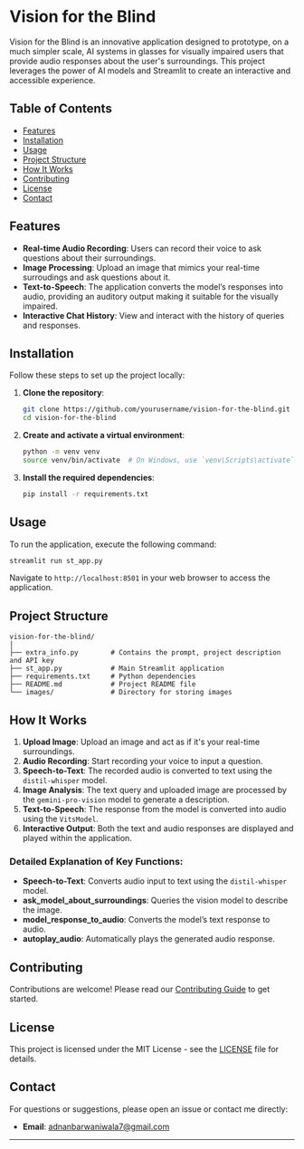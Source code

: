 # Vision for the Blind

Vision for the Blind is an innovative application designed to prototype, on a much simpler scale, AI systems in glasses for visually impaired users that provide audio responses about the user's surroundings. This project leverages the power of AI models and Streamlit to create an interactive and accessible experience.

## Table of Contents

- [Features](#features)
- [Installation](#installation)
- [Usage](#usage)
- [Project Structure](#project-structure)
- [How It Works](#how-it-works)
- [Contributing](#contributing)
- [License](#license)
- [Contact](#contact)

## Features

- **Real-time Audio Recording**: Users can record their voice to ask questions about their surroundings.
- **Image Processing**: Upload an image that mimics your real-time surroudings and ask questions about it.
- **Text-to-Speech**: The application converts the model’s responses into audio, providing an auditory output making it suitable for the visually impaired.
- **Interactive Chat History**: View and interact with the history of queries and responses.

## Installation

Follow these steps to set up the project locally:

1. **Clone the repository**:
    ```bash
    git clone https://github.com/yourusername/vision-for-the-blind.git
    cd vision-for-the-blind
    ```

2. **Create and activate a virtual environment**:
    ```bash
    python -m venv venv
    source venv/bin/activate  # On Windows, use `venv\Scripts\activate`
    ```

3. **Install the required dependencies**:
    ```bash
    pip install -r requirements.txt
    ```

## Usage

To run the application, execute the following command:
```bash
streamlit run st_app.py
```

Navigate to `http://localhost:8501` in your web browser to access the application.

## Project Structure

```
vision-for-the-blind/
│
├── extra_info.py        # Contains the prompt, project description and API key
├── st_app.py            # Main Streamlit application
├── requirements.txt     # Python dependencies
├── README.md            # Project README file
└── images/              # Directory for storing images
```

## How It Works

1. **Upload Image**: Upload an image and act as if it's your real-time surroundings.
2. **Audio Recording**: Start recording your voice to input a question.
3. **Speech-to-Text**: The recorded audio is converted to text using the `distil-whisper` model.
4. **Image Analysis**: The text query and uploaded image are processed by the `gemini-pro-vision` model to generate a description.
5. **Text-to-Speech**: The response from the model is converted into audio using the `VitsModel`.
6. **Interactive Output**: Both the text and audio responses are displayed and played within the application.

### Detailed Explanation of Key Functions:

- **Speech-to-Text**: Converts audio input to text using the `distil-whisper` model.
- **ask_model_about_surroundings**: Queries the vision model to describe the image.
- **model_response_to_audio**: Converts the model’s text response to audio.
- **autoplay_audio**: Automatically plays the generated audio response.

## Contributing

Contributions are welcome! Please read our [Contributing Guide](CONTRIBUTING.md) to get started.

## License

This project is licensed under the MIT License - see the [LICENSE](LICENSE) file for details.

## Contact

For questions or suggestions, please open an issue or contact me directly:

- **Email**: adnanbarwaniwala7@gmail.com

---
